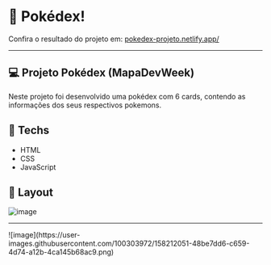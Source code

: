 # 🎯 Pokédex!
<p>Confira o resultado do projeto em: <a href="https://pokedex-projeto.netlify.app/" target="_blank">pokedex-projeto.netlify.app/</a></p>

<hr>

## 💻 Projeto Pokédex (MapaDevWeek) 
Neste projeto foi desenvolvido uma pokédex com 6 cards, contendo as informações dos seus respectivos pokemons.

## 🚀 Techs
<ul>
  <li> HTML</li>
  <li> CSS </li>
  <li> JavaScript </li>
</ul>

## 🎨 Layout 
![image](https://user-images.githubusercontent.com/100303972/158211720-faeb7ee7-a2a4-4ebe-9183-a9d5bc5225aa.png)
<hr>
![image](https://user-images.githubusercontent.com/100303972/158212051-48be7dd6-c659-4d74-a12b-4ca145b68ac9.png)
